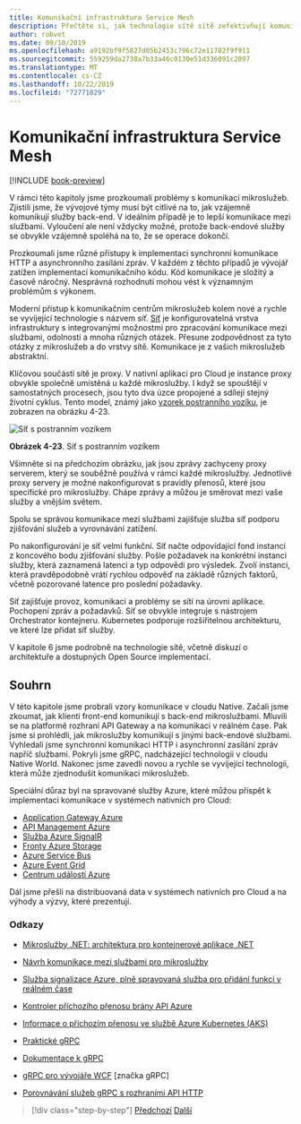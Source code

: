 ```yaml
---
title: Komunikační infrastruktura Service Mesh
description: Přečtěte si, jak technologie sítě sítě zefektivňují komunikaci mikroslužeb v cloudu.
author: robvet
ms.date: 09/10/2019
ms.openlocfilehash: a9192bf9f5827d05b2453c796c72e11782f9f911
ms.sourcegitcommit: 559259da2738a7b33a46c0130e51d336091c2097
ms.translationtype: MT
ms.contentlocale: cs-CZ
ms.lasthandoff: 10/22/2019
ms.locfileid: "72771029"
---
```

# <a name="service-mesh-communication-infrastructure"></a>Komunikační infrastruktura Service Mesh

[!INCLUDE [book-preview](../../../includes/book-preview.md)]

V rámci této kapitoly jsme prozkoumali problémy s komunikací mikroslužeb. Zjistili jsme, že vývojové týmy musí být citlivé na to, jak vzájemně komunikují služby back-end. V ideálním případě je to lepší komunikace mezi službami. Vyloučení ale není vždycky možné, protože back-endové služby se obvykle vzájemně spoléhá na to, že se operace dokončí.

Prozkoumali jsme různé přístupy k implementaci synchronní komunikace HTTP a asynchronního zasílání zpráv. V každém z těchto případů je vývojář zatížen implementací komunikačního kódu. Kód komunikace je složitý a časově náročný. Nesprávná rozhodnutí mohou vést k významným problémům s výkonem.

Moderní přístup k komunikačním centrům mikroslužeb kolem nové a rychle se vyvíjející technologie s názvem *síť*. [Síť](https://www.nginx.com/blog/what-is-a-service-mesh/) je konfigurovatelná vrstva infrastruktury s integrovanými možnostmi pro zpracování komunikace mezi službami, odolnosti a mnoha různých otázek. Přesune zodpovědnost za tyto otázky z mikroslužeb a do vrstvy sítě. Komunikace je z vašich mikroslužeb abstraktní.

Klíčovou součástí sítě je proxy. V nativní aplikaci pro Cloud je instance proxy obvykle společně umístěná u každé mikroslužby. I když se spouštějí v samostatných procesech, jsou tyto dva úzce propojené a sdílejí stejný životní cyklus. Tento model, známý jako [vzorek postranního vozíku](https://docs.microsoft.com/azure/architecture/patterns/sidecar), je zobrazen na obrázku 4-23.

![Síť s postranním vozíkem](./media/service-mesh-with-side-car.png)

**Obrázek 4-23**. Síť s postranním vozíkem

Všimněte si na předchozím obrázku, jak jsou zprávy zachyceny proxy serverem, který se souběžně používá v rámci každé mikroslužby. Jednotlivé proxy servery je možné nakonfigurovat s pravidly přenosů, které jsou specifické pro mikroslužby. Chápe zprávy a můžou je směrovat mezi vaše služby a vnějším světem.

Spolu se správou komunikace mezi službami zajišťuje služba síť podporu zjišťování služeb a vyrovnávání zatížení.

Po nakonfigurování je síť velmi funkční. Síť načte odpovídající fond instancí z koncového bodu zjišťování služby. Pošle požadavek na konkrétní instanci služby, která zaznamená latenci a typ odpovědi pro výsledek. Zvolí instanci, která pravděpodobně vrátí rychlou odpověď na základě různých faktorů, včetně pozorované latence pro poslední požadavky.

Síť zajišťuje provoz, komunikaci a problémy se sítí na úrovni aplikace. Pochopení zpráv a požadavků. Síť se obvykle integruje s nástrojem Orchestrator kontejneru. Kubernetes podporuje rozšiřitelnou architekturu, ve které lze přidat síť služby.

V kapitole 6 jsme podrobně na technologie sítě, včetně diskuzí o architektuře a dostupných Open Source implementací.

## <a name="summary"></a>Souhrn

V této kapitole jsme probrali vzory komunikace v cloudu Native. Začali jsme zkoumat, jak klienti front-end komunikují s back-end mikroslužbami. Mluvili se na platformě rozhraní API Gateway a na komunikaci v reálném čase. Pak jsme si prohlédli, jak mikroslužby komunikují s jinými back-endové službami. Vyhledali jsme synchronní komunikaci HTTP i asynchronní zasílání zpráv napříč službami. Pokryli jsme gRPC, nadcházející technologii v cloudu Native World. Nakonec jsme zavedli novou a rychle se vyvíjející technologii, která může zjednodušit komunikaci mikroslužeb.

Speciální důraz byl na spravované služby Azure, které můžou přispět k implementaci komunikace v systémech nativních pro Cloud:

- [Application Gateway Azure](https://docs.microsoft.com/azure/application-gateway/overview)
- [API Management Azure](https://azure.microsoft.com/services/api-management/)
- [Služba Azure SignalR](https://azure.microsoft.com/services/signalr-service/)
- [Fronty Azure Storage](https://docs.microsoft.com/azure/storage/queues/storage-queues-introduction)
- [Azure Service Bus](https://docs.microsoft.com/azure/service-bus-messaging/service-bus-messaging-overview)
- [Azure Event Grid](https://docs.microsoft.com/azure/event-grid/overview)
- [Centrum událostí Azure](https://azure.microsoft.com/services/event-hubs/)

Dál jsme přešli na distribuovaná data v systémech nativních pro Cloud a na výhody a výzvy, které prezentují.

### <a name="references"></a>Odkazy

- [Mikroslužby .NET: architektura pro kontejnerové aplikace .NET](https://dotnet.microsoft.com/download/thank-you/microservices-architecture-ebook)

- [Návrh komunikace mezi službami pro mikroslužby](https://docs.microsoft.com/azure/architecture/microservices/design/interservice-communication)

- [Služba signalizace Azure, plně spravovaná služba pro přidání funkcí v reálném čase](https://azure.microsoft.com/blog/azure-signalr-service-a-fully-managed-service-to-add-real-time-functionality/)

- [Kontroler příchozího přenosu brány API Azure](https://azure.github.io/application-gateway-kubernetes-ingress/)

- [Informace o příchozím přenosu ve službě Azure Kubernetes (AKS)](https://vincentlauzon.com/2018/10/10/about-ingress-in-azure-kubernetes-service-aks/)

- [Praktické gRPC](https://www.worldcat.org/title/practical-grpc/oclc/1042342319)

- [Dokumentace k gRPC](https://grpc.io/docs/guides/)

- [gRPC pro vývojáře WCF](https://bing.com) [značka gRPC]

- [Porovnávání služeb gRPC s rozhraními API HTTP](https://docs.microsoft.com/aspnet/core/grpc/comparison?view=aspnetcore-3.0)

>[!div class="step-by-step"]
>[Předchozí](rest-grpc.md)
>[Další](distributed-data.md)
